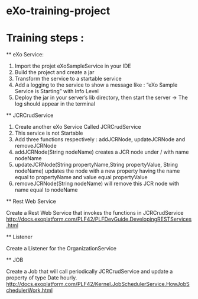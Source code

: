 # eXo-training-project
# Training steps : 
** eXo Service:
 
 1. Import the projet eXoSampleService in your IDE
 2. Build the project and create a jar
 3. Transform the service to a startable service
 4. Add a logging to the service to show a message like : “eXo Sample Service is Starting” with Info Level
 5. Deploy the jar in your server’s lib directory, then start the server -> The log should appear in the terminal

** JCRCrudService
 
 1. Create another eXo Service Called JCRCrudService
 2. This service is not Startable
 3. Add three functions respectively : addJCRNode, updateJCRNode and removeJCRNode
 4. addJCRNode(String nodeName) creates a JCR node under / with name nodeName
 5. updateJCRNode(String propertyName,String propertyValue, String nodeName) updates the node with a new property having the name equal to propertyName and value equal propertyValue
 6. removeJCRNode(String nodeName) will remove this JCR node with name equal to nodeName

** Rest Web Service
 
 Create a Rest Web Service that invokes the functions in JCRCrudService http://docs.exoplatform.com/PLF42/PLFDevGuide.DevelopingRESTServices.html

** Listener

 Create a Listener for the OrganizationService

** JOB

 Create a Job that will call periodically JCRCrudService and update a property of type Date hourly. http://docs.exoplatform.com/PLF42/Kernel.JobSchedulerService.HowJobSchedulerWork.html
